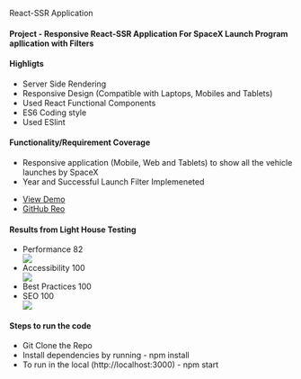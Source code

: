 React-SSR Application

<h4>Project - Responsive React-SSR Application For SpaceX Launch Program apllication with Filters</h4>

<h4>Highligts</h4>
<ul>
  <li>Server Side Rendering</li>
  <li>Responsive Design (Compatible with Laptops, Mobiles and Tablets)</li>
  <li>Used React Functional Components</li>
  <li>ES6 Coding style</li>
  <li>Used ESlint</li>
</ul>

<h4>Functionality/Requirement Coverage</h4>
<ul>
  <li>Responsive application (Mobile, Web and Tablets) to show all the vehicle launches by SpaceX</li>
  <li>Year and Successful Launch Filter Implemeneted</li>
</ul>
<ul>
  <li><a href="https://warm-wave-69333.herokuapp.com/" target="_blank">View Demo</a></li>
  <li><a href="https://github.com/vinayds21/SpaceX-SSR-React-App" target="_blank">GitHub Reo</a></li>
</ul>

<h4>Results from Light House Testing</h4>
<ul>
  <li>Performance 82</li>
  <img src="https://ik.imagekit.io/zbr37ybuqiv/Screenshot_2021-02-19_at_1.15.35_PM_yepyswv8TG.png" />
  <li>Accessibility 100</li>
  <img src="https://ik.imagekit.io/zbr37ybuqiv/Screenshot_2021-02-19_at_1.15.50_PM_hdYDnTN4W.png" />
  <li>Best Practices 100</li>
  <li>SEO 100</li>
  <img src="https://ik.imagekit.io/zbr37ybuqiv/Screenshot_2021-02-19_at_1.16.01_PM_NFwoPn_abi.png" />
</ul>

<h4>Steps to run the code</h4>
<ul>
  <li>Git Clone the Repo</li>
  <li>Install dependencies by running - npm install</li>
  <li>To run in the local (http://localhost:3000) - npm start</li>
</ul>
